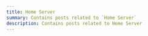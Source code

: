 ```yaml
---
title: Home Server
summary: Contains posts related to `Home Server`
description: Contains posts related to Home Server
---
```

